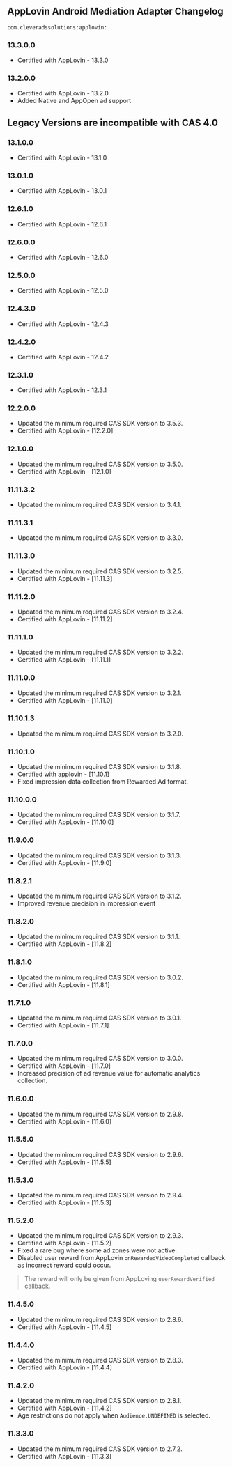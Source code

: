 ## AppLovin Android Mediation Adapter Changelog
`com.cleveradssolutions:applovin:`  

### 13.3.0.0
- Certified with AppLovin - 13.3.0

### 13.2.0.0
- Certified with AppLovin - 13.2.0
- Added Native and AppOpen ad support

## Legacy Versions are incompatible with CAS 4.0

### 13.1.0.0
- Certified with AppLovin - 13.1.0

### 13.0.1.0
- Certified with AppLovin - 13.0.1

### 12.6.1.0
- Certified with AppLovin - 12.6.1

### 12.6.0.0
- Certified with AppLovin - 12.6.0

### 12.5.0.0
- Certified with AppLovin - 12.5.0

### 12.4.3.0
- Certified with AppLovin - 12.4.3

### 12.4.2.0
- Certified with AppLovin - 12.4.2

### 12.3.1.0
- Certified with AppLovin - 12.3.1

### 12.2.0.0
- Updated the minimum required CAS SDK version to 3.5.3.
- Certified with AppLovin - [12.2.0]

### 12.1.0.0
- Updated the minimum required CAS SDK version to 3.5.0.
- Certified with AppLovin - [12.1.0]

### 11.11.3.2
- Updated the minimum required CAS SDK version to 3.4.1.

### 11.11.3.1
- Updated the minimum required CAS SDK version to 3.3.0.

### 11.11.3.0
- Updated the minimum required CAS SDK version to 3.2.5.
- Certified with AppLovin - [11.11.3]

### 11.11.2.0
- Updated the minimum required CAS SDK version to 3.2.4.
- Certified with AppLovin - [11.11.2]

### 11.11.1.0
- Updated the minimum required CAS SDK version to 3.2.2.
- Certified with AppLovin - [11.11.1]

### 11.11.0.0
- Updated the minimum required CAS SDK version to 3.2.1.
- Certified with AppLovin - [11.11.0]

### 11.10.1.3
- Updated the minimum required CAS SDK version to 3.2.0.

### 11.10.1.0
- Updated the minimum required CAS SDK version to 3.1.8.
- Certified with applovin - [11.10.1]
- Fixed impression data collection from Rewarded Ad format.

### 11.10.0.0
- Updated the minimum required CAS SDK version to 3.1.7.
- Certified with AppLovin - [11.10.0]

### 11.9.0.0
- Updated the minimum required CAS SDK version to 3.1.3.
- Certified with AppLovin - [11.9.0]

### 11.8.2.1
- Updated the minimum required CAS SDK version to 3.1.2.
- Improved revenue precision in impression event

### 11.8.2.0
- Updated the minimum required CAS SDK version to 3.1.1.
- Certified with AppLovin - [11.8.2]

### 11.8.1.0
- Updated the minimum required CAS SDK version to 3.0.2.
- Certified with AppLovin - [11.8.1]

### 11.7.1.0
- Updated the minimum required CAS SDK version to 3.0.1.
- Certified with AppLovin - [11.7.1]

### 11.7.0.0
- Updated the minimum required CAS SDK version to 3.0.0.
- Certified with AppLovin - [11.7.0]
- Increased precision of ad revenue value for automatic analytics collection.

### 11.6.0.0
- Updated the minimum required CAS SDK version to 2.9.8.
- Certified with AppLovin - [11.6.0]

### 11.5.5.0
- Updated the minimum required CAS SDK version to 2.9.6.
- Certified with AppLovin - [11.5.5]

### 11.5.3.0
- Updated the minimum required CAS SDK version to 2.9.4.
- Certified with AppLovin - [11.5.3]

### 11.5.2.0
- Updated the minimum required CAS SDK version to 2.9.3.
- Certified with AppLovin - [11.5.2]
- Fixed a rare bug where some ad zones were not active.
- Disabled user reward from AppLovin `onRewardedVideoCompleted` callback as incorrect reward could occur.
> The reward will only be given from AppLoving `userRewardVerified` callback.

### 11.4.5.0
- Updated the minimum required CAS SDK version to 2.8.6.
- Certified with AppLovin - [11.4.5]

### 11.4.4.0
- Updated the minimum required CAS SDK version to 2.8.3.
- Certified with AppLovin - [11.4.4]

### 11.4.2.0
- Updated the minimum required CAS SDK version to 2.8.1.
- Certified with AppLovin - [11.4.2]
- Age restrictions do not apply when `Audience.UNDEFINED` is selected.

### 11.3.3.0
- Updated the minimum required CAS SDK version to 2.7.2.
- Certified with AppLovin - [11.3.3]